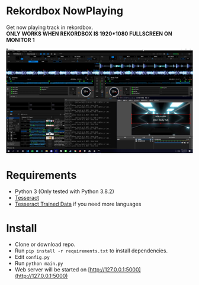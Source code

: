 # Rekordbox NowPlaying
Get now playing track in rekordbox.  
**ONLY WORKS WHEN REKORDBOX IS 1920*1080 FULLSCREEN ON MONITOR 1**  
  
![screenshot](screenshot.png)

# Requirements
- Python 3 (Only tested with Python 3.8.2)
- [Tesseract](https://github.com/UB-Mannheim/tesseract/wiki)
- [Tesseract Trained Data](https://github.com/tesseract-ocr/tessdata_best) if you need more languages

# Install
- Clone or download repo.
- Run `pip install -r requirements.txt` to install dependencies.
- Edit `config.py`
- Run `python main.py`
- Web server will be started on [http://127.0.0.1:5000](http://127.0.0.1:5000)
